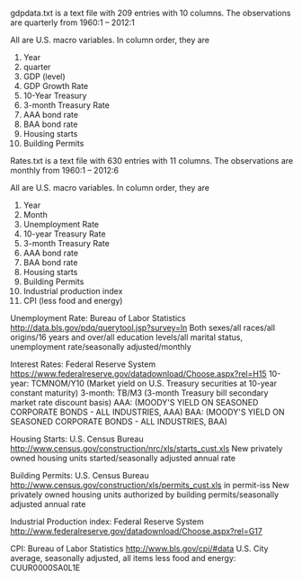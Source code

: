 gdpdata.txt is a text file with 209 entries with 10 columns.
The observations are quarterly from 1960:1 – 2012:1

All are U.S. macro variables. In column order, they are
1. Year
2. quarter
3. GDP (level)
4. GDP Growth Rate
5. 10-Year Treasury
6. 3-month Treasury Rate
7. AAA bond rate
8. BAA bond rate
9. Housing starts
10. Building Permits

Rates.txt is a text file with 630 entries with 11 columns.
The observations are monthly from 1960:1 – 2012:6

All are U.S. macro variables. In column order, they are
1. Year
2. Month
3. Unemployment Rate
4. 10-year Treasury Rate
5. 3-month Treasury Rate
6. AAA bond rate
7. BAA bond rate
8. Housing starts
9. Building Permits 
10. Industrial production index
11. CPI (less food and energy)

Unemployment Rate:  Bureau of Labor Statistics
http://data.bls.gov/pdq/querytool.jsp?survey=ln
Both sexes/all races/all origins/16 years and over/all education levels/all marital status, unemployment rate/seasonally adjusted/monthly

Interest Rates: Federal Reserve System
https://www.federalreserve.gov/datadownload/Choose.aspx?rel=H15
10-year: TCMNOM/Y10 (Market yield on U.S. Treasury securities at 10-year constant maturity)
3-month: TB/M3 (3-month Treasury bill secondary market rate discount basis)
AAA: (MOODY'S YIELD ON SEASONED CORPORATE BONDS - ALL INDUSTRIES, AAA)
BAA: (MOODY'S YIELD ON SEASONED CORPORATE BONDS - ALL INDUSTRIES, BAA)

Housing Starts: U.S. Census Bureau 
http://www.census.gov/construction/nrc/xls/starts_cust.xls
New privately owned housing units started/seasonally adjusted annual rate

Building Permits: U.S. Census Bureau 
http://www.census.gov/construction/xls/permits_cust.xls in permit-iss 
New privately owned housing units authorized by building permits/seasonally adjusted annual rate

Industrial Production index: Federal Reserve System
http://www.federalreserve.gov/datadownload/Choose.aspx?rel=G17

CPI: Bureau of Labor Statistics
http://www.bls.gov/cpi/#data
U.S. City average, seasonally adjusted, all items less food and energy: CUUR0000SA0L1E
